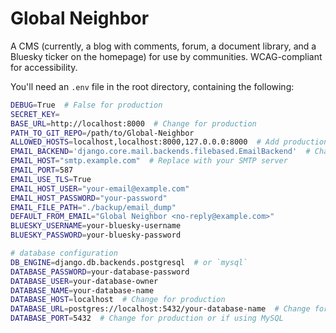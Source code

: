 # Global Neighbor

A CMS (currently, a blog with comments, forum, a document library, and a Bluesky ticker on the homepage) for use by communities. WCAG-compliant for accessibility.

You'll need an `.env` file in the root directory, containing the following:

```bash
DEBUG=True  # False for production
SECRET_KEY=
BASE_URL=http://localhost:8000  # Change for production
PATH_TO_GIT_REPO=/path/to/Global-Neighbor
ALLOWED_HOSTS=localhost,localhost:8000,127.0.0.0:8000  # Add production hosts
EMAIL_BACKEND='django.core.mail.backends.filebased.EmailBackend'  # Change filebased to smtp on production
EMAIL_HOST="smtp.example.com"  # Replace with your SMTP server
EMAIL_PORT=587
EMAIL_USE_TLS=True
EMAIL_HOST_USER="your-email@example.com"
EMAIL_HOST_PASSWORD="your-password"
EMAIL_FILE_PATH="./backup/email_dump"
DEFAULT_FROM_EMAIL="Global Neighbor <no-reply@example.com>"
BLUESKY_USERNAME=your-bluesky-username
BLUESKY_PASSWORD=your-bluesky-password

# database configuration
DB_ENGINE=django.db.backends.postgresql  # or `mysql`
DATABASE_PASSWORD=your-database-password
DATABASE_USER=your-database-owner
DATABASE_NAME=your-database-name
DATABASE_HOST=localhost  # Change for production
DATABASE_URL=postgres://localhost:5432/your-database-name  # Change for production or if using MySQL
DATABASE_PORT=5432  # Change for production or if using MySQL
```
